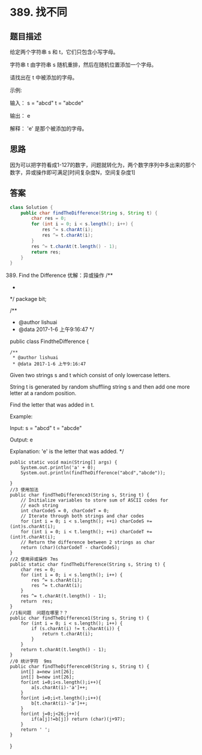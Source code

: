 # 389. 找不同



[](https://leetcode-cn.com/problems/find-the-difference/)


## 题目描述
给定两个字符串 s 和 t，它们只包含小写字母。

字符串 t 由字符串 s 随机重排，然后在随机位置添加一个字母。

请找出在 t 中被添加的字母。

 

示例:

输入：
s = "abcd"
t = "abcde"

输出：
e

解释：
'e' 是那个被添加的字母。



## 思路
因为可以把字符看成1-127的数字，问题就转化为，两个数字序列中多出来的那个数字，异或操作即可满足[时间复杂度N，空间复杂度1]





## 答案

```java
class Solution {
    public char findTheDifference(String s, String t) {
        char res = 0;
        for (int i = 0; i < s.length(); i++) {
            res ^= s.charAt(i);
            res ^= t.charAt(i);
        }
        res ^= t.charAt(t.length() - 1);
        return res;
    }
}
```



389. Find the Difference
优解：异或操作
/**
 *
 */
package bit;

/**
 * @author lishuai
 * @data 2017-1-6 上午9:16:47
 */

public class FindtheDifference {

    /**
     * @author lishuai
     * @data 2017-1-6 上午9:16:47
Given two strings s and t which consist of only lowercase letters.

String t is generated by random shuffling string s and then add one more letter at a random position.

Find the letter that was added in t.

Example:

Input:
s = "abcd"
t = "abcde"

Output:
e

Explanation:
'e' is the letter that was added.
     */

    public static void main(String[] args) {
        System.out.println('a' + 0);
        System.out.println(findTheDifference("abcd","abcde"));

    }
    //3 使用加法
    public char findTheDifference3(String s, String t) {
        // Initialize variables to store sum of ASCII codes for
        // each string
        int charCodeS = 0, charCodeT = 0;
        // Iterate through both strings and char codes
        for (int i = 0; i < s.length(); ++i) charCodeS += (int)s.charAt(i);
        for (int i = 0; i < t.length(); ++i) charCodeT += (int)t.charAt(i);
        // Return the difference between 2 strings as char
        return (char)(charCodeT - charCodeS);
    }
    //2 使用异或操作 7ms
    public static char findTheDifference(String s, String t) {
        char res = 0;
        for (int i = 0; i < s.length(); i++) {
            res ^= s.charAt(i);
            res ^= t.charAt(i);
        }
        res ^= t.charAt(t.length() - 1);
        return  res;
    }
    //1有问题  问题在哪里？？
    public char findTheDifference1(String s, String t) {
        for (int i = 0; i < s.length(); i++) {
            if (s.charAt(i) != t.charAt(i)) {
                return t.charAt(i);
            }
        }
        return t.charAt(t.length() - 1);
    }
    //0 统计字符  9ms
    public char findTheDifference0(String s, String t) {
        int[] a=new int[26];
        int[] b=new int[26];
        for(int i=0;i<s.length();i++){
            a[s.charAt(i)-'a']++;
        }
        for(int i=0;i<t.length();i++){
            b[t.charAt(i)-'a']++;
        }
        for(int j=0;j<26;j++){
            if(a[j]!=b[j]) return (char)(j+97);
        }
        return ' ';
    }

}

